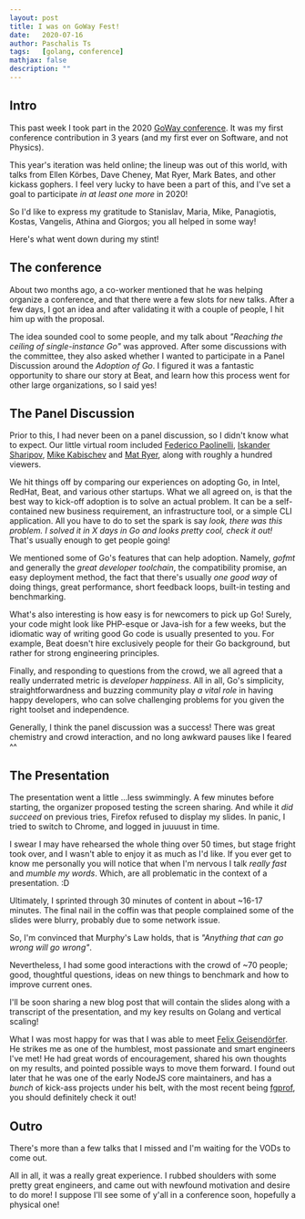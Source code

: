 ```yaml
---
layout: post
title: I was on GoWay Fest!
date:   2020-07-16
author: Paschalis Ts
tags:   [golang, conference]
mathjax: false
description: ""
---
```


## Intro

This past week I took part in the 2020 [GoWay conference](https://goway.io). It was my first conference contribution in 3 years (and my first ever on Software, and not Physics).

This year's iteration was held online; the lineup was out of this world, with talks from Ellen Körbes, Dave Cheney, Mat Ryer, Mark Bates, and other kickass gophers. I feel very lucky to have been a part of this, and I've set a goal to participate *in at least one more* in 2020!

So I'd like to express my gratitude to Stanislav, Maria, Mike, Panagiotis, Kostas, Vangelis, Athina and Giorgos; you all helped in some way!

Here's what went down during my stint!

## The conference

About two months ago, a co-worker mentioned that he was helping organize a conference, and that there were a few slots for new talks. After a few days, I got an idea and after validating it with a couple of people, I hit him up with the proposal.

The idea sounded cool to some people, and my talk about *"Reaching the ceiling of single-instance Go"* was approved. After some discussions with the committee, they also asked whether I wanted to participate in a Panel Discussion around the *Adoption of Go*. I figured it was a fantastic opportunity to share our story at Beat, and learn how this process went for other large organizations, so I said yes!

## The Panel Discussion
Prior to this, I had never been on a panel discussion, so I didn't know what to expect.
Our little virtual room included [Federico Paolinelli](https://twitter.com/fedepaol), [Iskander Sharipov](https://twitter.com/quasilyte), [Mike Kabischev](https://twitter.com/mkabischev) and [Mat Ryer](https://twitter.com/matryer), along with roughly a hundred viewers.

We hit things off by comparing our experiences on adopting Go, in Intel, RedHat, Beat, and various other startups. What we all agreed on, is that the best way to kick-off adoption is to solve an actual problem. It can be a self-contained new business requirement, an infrastructure tool, or a simple CLI application. All you have to do to set the spark is say *look, there was this problem. I solved it in X days in Go and looks pretty cool, check it out!* That's usually enough to get people going!

We mentioned some of Go's features that can help adoption. Namely, *gofmt* and generally the *great developer toolchain*, the compatibility promise, an easy deployment method, the fact that there's usually *one good way* of doing things, great performance, short feedback loops, built-in testing and benchmarking. 

What's also interesting is how easy is for newcomers to pick up Go! Surely, your code might look like PHP-esque or Java-ish for a few weeks, but the idiomatic way of writing good Go code is usually presented to you. For example, Beat doesn't hire exclusively people for their Go background, but rather for strong engineering principles.

Finally, and responding to questions from the crowd, we all agreed that a really underrated metric is *developer happiness*. All in all, Go's simplicity, straightforwardness and buzzing community play *a vital role* in having happy developers, who can solve challenging problems for you given the right toolset and independence.

Generally, I think the panel discussion was a success! There was great chemistry and crowd interaction, and no long awkward pauses like I feared ^^

## The Presentation

The presentation went a little ...less swimmingly. 
A few minutes before starting, the organizer proposed testing the screen sharing. And while it *did succeed* on previous tries, Firefox refused to display my slides. In panic, I tried to switch to Chrome, and logged in juuuust in time.

I swear I may have rehearsed the whole thing over 50 times, but stage fright took over, and I wasn't able to enjoy it as much as I'd like. If you ever get to know me personally you will notice that when I'm nervous I talk *really fast* and *mumble my words*. Which, are all problematic in the context of a presentation. :D 

Ultimately, I sprinted through 30 minutes of content in about ~16-17 minutes. The final nail in the coffin was that people complained some of the slides were blurry, probably due to some network issue. 

So, I'm convinced that Murphy's Law holds, that is *"Anything that can go wrong will go wrong"*.

Nevertheless, I had some good interactions with the crowd of ~70 people; good, thoughtful questions, ideas on new things to benchmark and how to improve current ones.

I'll be soon sharing a new blog post that will contain the slides along with a transcript of the presentation, and my key results on Golang and vertical scaling!

What I was most happy for was that I was able to meet [Felix Geisendörfer](https://twitter.com/felixge). He strikes me as one of the humblest, most passionate and smart engineers I've met! He had great words of encouragement, shared his own thoughts on my results, and pointed possible ways to move them forward. I found out later that he was one of the early NodeJS core maintainers, and has a *bunch* of kick-ass projects under his belt, with the most recent being [fgprof](https://github.com/felixge/fgprof), you should definitely check it out!

## Outro
There's more than a few talks that I missed and I'm waiting for the VODs to come out.

All in all, it was a really great experience. I rubbed shoulders with some pretty great engineers, and came out with newfound motivation and desire to do more! I suppose I'll see some of y'all in a conference soon, hopefully a physical one!


